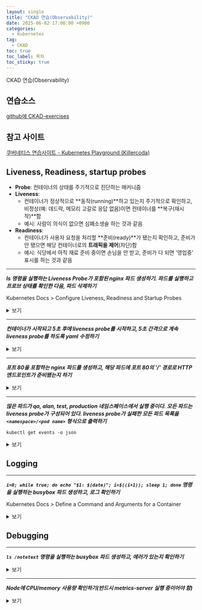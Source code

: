 ```yaml
---
layout: single
title: "CKAD 연습(Observability)"
date: 2025-06-02 17:00:00 +0900
categories:
  - Kubernetes
tag:
  - CKAD
toc: true
toc_label: 목차
toc_sticky: true
---
```


CKAD 연습(Observability)

## 연습소스

[github에 CKAD-exercises](https://github.com/dgkanatsios/CKAD-exercises)

## 참고 사이트

[쿠버네티스 연습사이트 - Kubernetes Playground (Killercoda)](https://killercoda.com/playgrounds/scenario/kubernetes)

## Liveness, Readiness, startup probes

- **Probe**: 컨테이너의 상태를 주기적으로 진단하는 매커니즘
- **Liveness**: 
  - 컨테이너가 정상적으로 **동작(running)**하고 있는지 주기적으로 확인하고, 비정상(예: 데드락, 메모리 고갈로 응답 없음)이면 컨테이너를 **복구(재시작)**함
  - 예시: 사람이 의식이 없으면 심폐소생술 하는 것과 같음
- **Readiness**: 
  - 컨테이너가 사용자 요청을 처리할 **준비(ready)**가 됐는지 확인하고, 준비가 안 됐으면 해당 컨테이너로의 **트래픽을 제어**(차단)함
  - 예시: 식당에서 아직 재료 준비 중이면 손님을 안 받고, 준비가 다 되면 '영업중' 표시를 하는 것과 같음

---

__*ls 명령을 실행하는 Liveness Probe가 포함된 nginx 파드 생성하기. 파드를 실행하고 프로브 상태를 확인한 다음, 파드 삭제하기*__

Kubernetes Docs > Configure Liveness, Readiness and Startup Probes

<details><summary>보기</summary>

{% highlight yaml %}
apiVersion: v1
kind: Pod
metadata:
  name: nginx
spec:
  containers:
  - name: nginx
    image: nginx
    livenessProbe:
      exec:
        command:
        - ls
{% endhighlight %}

{% highlight bash %}
kubectl describe pod nginx | grep -i liveness
kubectl delete pod nginx
{% endhighlight %}

</details>
<p></p>

---

__*컨테이너가 시작되고 5초 후에 liveness probe를 시작하고, 5초 간격으로 계속 liveness probe를 하도록 yaml 수정하기*__

<details><summary>보기</summary>

{% highlight yaml %}
apiVersion: v1
kind: Pod
metadata:
  name: nginx
spec:
  containers:
  - name: nginx
    image: nginx
    livenessProbe:
      exec:
        command:
        - ls
      initialDelaySeconds: 5 # 5초 후부터 헬스체크 시작
      periodSeconds: 5 # 5초 간격으로 헬스체크
{% endhighlight %}

</details>
<p></p>

---

__*포트 80을 포함하는 nginx 파드를 생성하고, 해당 파드에 포트 80의 '/' 경로로 HTTP 엔드포인트가 준비됐는지 하기*__

<details><summary>보기</summary>

{% highlight yaml %}
apiVersion: v1
kind: Pod
metadata:
  name: nginx
spec:
  containers:
  - name: nginx
    image: nginx
    ports:
    - containerPort: 80
    readinessProbe:
      httpGet:
        path: /
        port: 80
{% endhighlight %}

</details>
<p></p>

---

__*많은 파드가 qa, alan, test, production 네임스페이스에서 실행 중이다. 모든 파드는 liveness probe가 구성되어 있다. liveness probe가 실패한 모든 파드 목록을 `<namespace>/<pod name>` 형식으로 출력하기*__

`kubectl get events -o json`

<details><summary>보기</summary>

{% highlight bash %}
kubectl get events -o json | jq -r '.items[] | select(.message | contains("Liveness probe failed")).involvedObject | .namespace + "/" + .name'
{% endhighlight %}

</details>
<p></p>

## Logging

---

__*`i=0; while true; do echo "$1: $(date)"; i=$((i+1)); sleep 1; done` 명령을 실행하는 busybox 파드 생성하고, 로그 확인하기*__

Kubernetes Docs > Define a Command and Arguments for a Container

<details><summary>보기</summary>

{% highlight yaml %}
apiVersion: v1
kind: Pod
metadata:
  name: command-demo
  labels:
    purpose: demonstrate-command
spec:
  containers:
  - name: command-demo-container
    image: busybox
    command: ["/bin/sh", "-c"]
    args: ["i=0; while true; do echo '$1: $(date)'; i=$((i+1)); sleep 1; done"]
  restartPolicy: OnFailure
{% endhighlight %}

{% highlight bash %}
kubectl logs pod/command-demo
{% endhighlight %}

</details>
<p></p>

## Debugging

---

__*`ls /notetext` 명령을 실행하는 busybox 파드 생성하고, 에러가 있는지 확인하기*__

<details><summary>보기</summary>

{% highlight yaml %}
apiVersion: v1
kind: Pod
metadata:
  name: command-demo
  labels:
    purpose: demonstrate-command
spec:
  containers:
  - name: command-demo-container
    image: busybox
    command: ["/bin/sh", "-c"]
    args: ["ls /notetext"]
  restartPolicy: OnFailure
{% endhighlight %}

{% highlight bash %}
kubectl events --for pod/command-demo
kubectl logs pods/command-demo
{% endhighlight %}

</details>
<p></p>

---

__*Node에 CPU/memory 사용량 확인하기(반드시 metrics-server 실행 중이어야 함)*__

<details><summary>보기</summary>

{% highlight bash %}
kubectl top nodes
{% endhighlight %}

</details>
<p></p>
